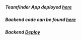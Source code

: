 
##### Teamfinder App deployed [here](https://expo.io/@castau/Teamfinder)
##### Backend code can be found [here](https://github.com/Castau/Sem4JavascriptSemesterProject/tree/master/Adjusted%20solution)
##### Backend [Deploy](https://semesterprojectjs.camillastaunstrup.dk/)
